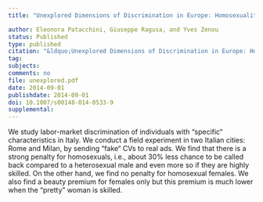 ```yaml
---
title: "Unexplored Dimensions of Discrimination in Europe: Homosexuality and Physical Appearance"

author: Eleonora Patacchini, Giuseppe Ragusa, and Yves Zenou
status: Published
type: published
citation: "&ldquo;Unexplored Dimensions of Discrimination in Europe: Homosexuality and Physical Appearance.&rdquo; Journal of Population Economics, 28(4):1045-1073"
tag:
subjects:
comments: no
file: unexplored.pdf
date: 2014-09-01
publishdate: 2014-09-01
doi: 10.1007/s00148-014-0533-9
supplemental: 
---
```


We study labor-market discrimination of individuals with &ldquo;specific&ldquo; characteristics in Italy. We conduct a field experiment in two Italian cities: Rome and Milan, by sending &ldquo;fake&ldquo; CVs to real ads. We find that there is a strong penalty for homosexuals, i.e., about 30% less chance to be called back compared to a heterosexual male and even more so if they are highly skilled. On the other hand, we find no penalty for homosexual females. We also find a beauty premium for females only but this premium is much lower when the &ldquo;pretty&rdquo; woman is skilled.